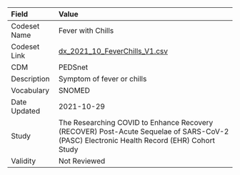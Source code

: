 |Field        |Value                                                                                                                                    |
|:------------|:----------------------------------------------------------------------------------------------------------------------------------------|
|Codeset Name |Fever with Chills                                                                                                                        |
|Codeset Link |[dx_2021_10_FeverChills_V1.csv](https://github.com/PEDSnet/Variable-Dictionary/blob/main/conditions/dx_2021_10_FeverChills_V1.csv)       |
|CDM          |PEDSnet                                                                                                                                  |
|Description  |Symptom of fever or chills                                                                                                               |
|Vocabulary   |SNOMED                                                                                                                                   |
|Date Updated |2021-10-29                                                                                                                               |
|Study        |The Researching COVID to Enhance Recovery (RECOVER) Post-Acute Sequelae of SARS-CoV-2 (PASC) Electronic Health Record (EHR) Cohort Study |
|Validity     |Not Reviewed                                                                                                                             |
